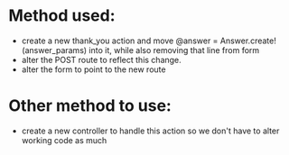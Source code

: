 # Method used:

- create a new thank_you action and move @answer = Answer.create!(answer_params) into it, while also removing that line from form
- alter the POST route to reflect this change.
- alter the form to point to the new route

# Other method to use:

- create a new controller to handle this action so we don't have to alter working code as much
